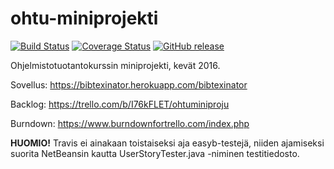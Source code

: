 # ohtu-miniprojekti
[![Build Status](https://travis-ci.org/Prokrastinaattorit/ohtu-miniprojekti.svg?branch=master)](https://travis-ci.org/Prokrastinaattorit/ohtu-miniprojekti) [![Coverage Status](
https://coveralls.io/repos/github/Prokrastinaattorit/ohtu-miniprojekti/badge.svg?branch=master
)](
https://coveralls.io/github/Prokrastinaattorit/ohtu-miniprojekti?branch=master
) 
[![GitHub release](https://img.shields.io/badge/release-sprint1-brightgreen.svg?style=flat)](https://github.com/Prokrastinaattorit/ohtu-miniprojekti/releases/latest)

Ohjelmistotuotantokurssin miniprojekti, kevät 2016.

Sovellus:  https://bibtexinator.herokuapp.com/bibtexinator

Backlog: https://trello.com/b/I76kFLET/ohtuminiproju

Burndown: https://www.burndownfortrello.com/index.php

**HUOMIO!** Travis ei ainakaan toistaiseksi aja easyb-testejä, niiden ajamiseksi suorita NetBeansin kautta UserStoryTester.java -niminen testitiedosto.
